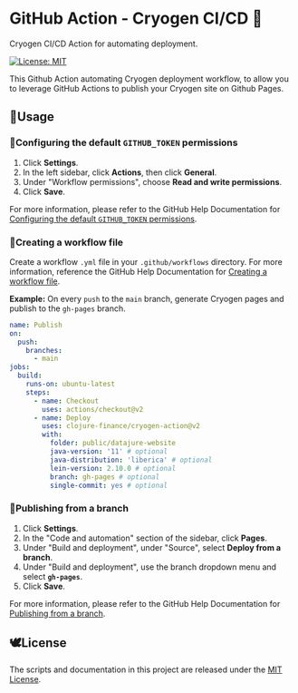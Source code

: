 # GitHub Action - Cryogen CI/CD 🌱

Cryogen CI/CD Action for automating deployment.

<a href="https://opensource.org/licenses/MIT"><img alt="License: MIT" src="https://img.shields.io/badge/License-MIT-green.svg?logo=github"></a>

This Github Action automating Cryogen deployment workflow, to allow you to leverage GitHub Actions to publish your Cryogen site on Github Pages.

## 🍑Usage

### 🍄Configuring the default `GITHUB_TOKEN` permissions

1. Click **Settings**.
1. In the left sidebar, click **Actions**, then click **General**.
1. Under "Workflow permissions", choose **Read and write permissions**.
1. Click **Save**.

For more information, please refer to the GitHub Help Documentation for [Configuring the default `GITHUB_TOKEN` permissions](https://docs.github.com/en/repositories/managing-your-repositorys-settings-and-features/enabling-features-for-your-repository/managing-github-actions-settings-for-a-repository#configuring-the-default-github_token-permissions).

### 🍌Creating a workflow file

Create a workflow `.yml` file in your `.github/workflows` directory. For more information, reference the  GitHub Help Documentation for [Creating a workflow file](https://docs.github.com/en/actions/using-workflows#creating-a-workflow-file).

**Example:** On every `push` to the `main` branch, generate Cryogen pages and publish to the `gh-pages` branch.

```yaml
name: Publish
on:
  push:
    branches:
      - main
jobs:
  build:
    runs-on: ubuntu-latest
    steps:
      - name: Checkout
        uses: actions/checkout@v2
      - name: Deploy
        uses: clojure-finance/cryogen-action@v2
        with:
          folder: public/datajure-website
          java-version: '11' # optional
          java-distribution: 'liberica' # optional
          lein-version: 2.10.0 # optional
          branch: gh-pages # optional
          single-commit: yes # optional
```

### 🌽Publishing from a branch

1. Click **Settings**.
1. In the "Code and automation" section of the sidebar, click **Pages**.
1. Under "Build and deployment", under "Source", select **Deploy from a branch**.
1. Under "Build and deployment", use the branch dropdown menu and select **`gh-pages`**.
1. Click **Save**.

For more information, please refer to the GitHub Help Documentation for [Publishing from a branch](https://docs.github.com/en/pages/getting-started-with-github-pages/configuring-a-publishing-source-for-your-github-pages-site#publishing-from-a-branch).

## 🕊License
The scripts and documentation in this project are released under the [MIT License](LICENSE).
